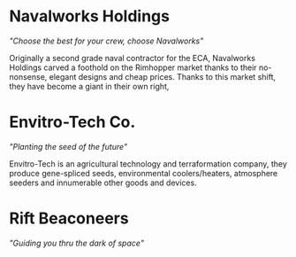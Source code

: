 # Navalworks Holdings
*"Choose the best for your crew, choose Navalworks"*

Originally a second grade naval contractor for the ECA, Navalworks Holdings carved a foothold on the Rimhopper market thanks to their no-nonsense, elegant designs and cheap prices. Thanks to this market shift, they have become a giant in their own right,

# Envitro-Tech Co.
*"Planting the seed of the future"*

Envitro-Tech is an agricultural technology and terraformation company, they produce gene-spliced seeds, environmental coolers/heaters, atmosphere seeders and innumerable other goods and devices.

# Rift Beaconeers
*"Guiding you thru the dark of space"*